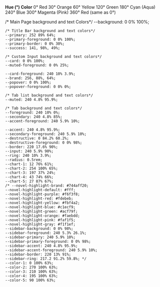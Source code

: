 **Hue (°)	Color**
0°	Red
30°	Orange
60°	Yellow
120°	Green
180°	Cyan (Aqua)
240°	Blue
300°	Magenta (Pink)
360°	Red (same as 0°)

  /* Main Page background and text Colors*/
    --background: 0 0% 100%;
    
    /* Title Bar background and text colors*/
    --primary: 252 89% 64%; 
    --primary-foreground: 0 0% 100%;
    --primary-border: 0 0% 30%;
    --success: 141, 98%, 49%;
    
    /* Custom Input background and text colors*/
    --card: 0 0% 100%;
    --muted-foreground: 0 0% 25%;
    
    --card-foreground: 240 10% 3.9%;
    --brand: 256, 88%, 64%; 
    --popover: 0 0% 100%;
    --popover-foreground: 0 0% 0%;
    
    /* Tab list background and text colors*/
    --muted: 240 4.8% 95.9%;
    
    /* Tab background and text colors*/
    --foreground: 240 10% 0%;
    --secondary: 240 4.8% 85%;
    --accent-foreground: 240 5.9% 10%;
    
    --accent: 240 4.8% 95.9%;
    --secondary-foreground: 240 5.9% 10%;
    --destructive: 0 84.2% 60.2%;
    --destructive-foreground: 0 0% 98%;
    --border: 220 17.6% 90%;
    --input: 240 5.9% 90%;
    --ring: 240 10% 3.9%;
    --radius: 0.5rem;
    --chart-1: 12 76% 61%;
    --chart-2: 254 100% 65%;
    --chart-3: 197 37% 24%;
    --chart-4: 43 74% 66%;
    --chart-5: 27 87% 67%;
    /* --novel-highlight-brand: #744aff20;
    --novel-highlight-default: #fff;
    --novel-highlight-purple: #f6f3f8;
    --novel-highlight-red: #fdebeb;
    --novel-highlight-yellow: #fbf4a2;
    --novel-highlight-blue: #c1ecf9;
    --novel-highlight-green: #acf79f;
    --novel-highlight-orange: #faebdd;
    --novel-highlight-pink: #faf1f5;
    --novel-highlight-gray: #f1f1ef;
    --sidebar-background: 0 0% 98%;
    --sidebar-foreground: 240 5.3% 26.1%;
    --sidebar-primary: 240 5.9% 10%;
    --sidebar-primary-foreground: 0 0% 98%;
    --sidebar-accent: 240 4.8% 95.9%;
    --sidebar-accent-foreground: 240 5.9% 10%;
    --sidebar-border: 220 13% 91%;
    --sidebar-ring: 217.2 91.2% 59.8%; */
    --color-1: 0 100% 63%;
    --color-2: 270 100% 63%;
    --color-3: 210 100% 63%;
    --color-4: 195 100% 63%;
    --color-5: 90 100% 63%;